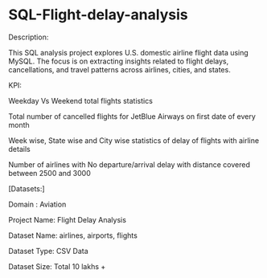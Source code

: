 # SQL-Flight-delay-analysis

Description:

This SQL analysis project explores U.S. domestic airline flight data using MySQL. The focus is on extracting insights related to flight delays, cancellations, and travel patterns across airlines, cities, and states.

KPI:

Weekday Vs Weekend total flights statistics

Total number of cancelled flights for JetBlue Airways on first date of every month

Week wise, State wise and City wise statistics of delay of flights with airline details

Number of airlines with No departure/arrival delay with distance covered between 2500 and 3000

[Datasets:]

Domain : Aviation

Project Name: Flight Delay Analysis

Dataset Name: airlines, airports, flights

Dataset Type: CSV Data

Dataset Size: Total 10 lakhs +


